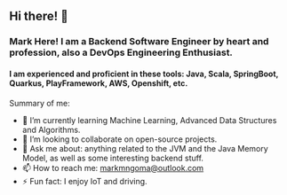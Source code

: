## Hi there! 👋
### Mark Here! I am a Backend Software Engineer by heart and profession, also a DevOps Engineering Enthusiast.

#### I am experienced and proficient in these tools: Java, Scala, SpringBoot, Quarkus, PlayFramework, AWS, Openshift, etc.

Summary of me:

- 🌱 I’m currently learning Machine Learning, Advanced Data Structures and Algorithms.
- 👯 I’m looking to collaborate on open-source projects.
- 💬 Ask me about: anything related to the JVM and the Java Memory Model, as well as some interesting backend stuff.
- 📫 How to reach me: markmngoma@outlook.com
- ⚡ Fun fact: I enjoy IoT and driving.
